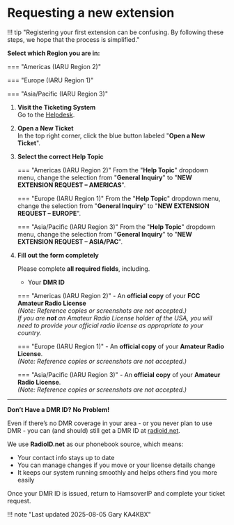 # Requesting a new extension

<style>
    html.js-focus-visible.js body div.md-container main.md-main div.md-main__inner.md-grid div.md-content article.md-content__inner.md-typeset ol li div.tohide div.tabbed-set.tabbed-alternate div.tabbed-labels.tabbed-labels--linked { display: none; }
</style>

!!! tip "Registering your first extension can be confusing.  By following these steps, we hope that the process is simplified."

**Select which Region you are in:**

=== "Americas (IARU Region 2)"

=== "Europe (IARU Region 1)"

=== "Asia/Pacific (IARU Region 3)"

1. **Visit the Ticketing System**  
    Go to the [Helpdesk](https://helpdesk.hamsoverip.com/osticket/).

2. **Open a New Ticket**  
    In the top right corner, click the blue button labeled "**Open a New Ticket**".

3. **Select the correct Help Topic**  

    <div class="tohide">

    === "Americas (IARU Region 2)"
        From the "**Help Topic**" dropdown menu, change the selection from "**General Inquiry**" to "**NEW EXTENSION REQUEST – AMERICAS**".

    === "Europe (IARU Region 1)"
        From the "**Help Topic**" dropdown menu, change the selection from "**General Inquiry**" to "**NEW EXTENSION REQUEST – EUROPE**".

    === "Asia/Pacific (IARU Region 3)"
        From the "**Help Topic**" dropdown menu, change the selection from "**General Inquiry**" to "**NEW EXTENSION REQUEST – ASIA/PAC**".

    </div>

4. **Fill out the form completely**

    Please complete **all required fields**, including.

    - Your **DMR ID**

    <div class="tohide">

    === "Americas (IARU Region 2)"
        - An **official copy** of your **FCC Amateur Radio License**  
          _(Note: Reference copies or screenshots are not accepted.)_  
          _If you are **not** an Amateur Radio License holder of the USA, you will need to provide your official radio license as appropriate to your country._  

    === "Europe (IARU Region 1)"
        - An **official copy** of your **Amateur Radio License**.  
          _(Note: Reference copies or screenshots are not accepted.)_

    === "Asia/Pacific (IARU Region 3)"
        - An **official copy** of your **Amateur Radio License**.  
          _(Note: Reference copies or screenshots are not accepted.)_

    </div>

---

**Don’t Have a DMR ID? No Problem!**

Even if there’s no DMR coverage in your area - or you never plan to use DMR - you can (and should) still get a DMR ID at [radioid.net](https://radioid.net).

We use **RadioID.net** as our phonebook source, which means:

- Your contact info stays up to date
- You can manage changes if you move or your license details change
- It keeps our system running smoothly and helps others find you more easily

Once your DMR ID is issued, return to HamsoverIP and complete your ticket request.

!!! note "Last updated 2025-08-05 Gary KA4KBX"
